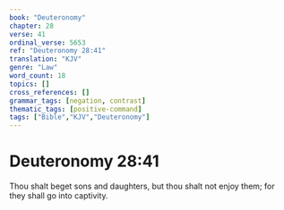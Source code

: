 ```yaml
---
book: "Deuteronomy"
chapter: 28
verse: 41
ordinal_verse: 5653
ref: "Deuteronomy 28:41"
translation: "KJV"
genre: "Law"
word_count: 18
topics: []
cross_references: []
grammar_tags: [negation, contrast]
thematic_tags: [positive-command]
tags: ["Bible","KJV","Deuteronomy"]
---
```


# Deuteronomy 28:41

Thou shalt beget sons and daughters, but thou shalt not enjoy them; for they shall go into captivity.
